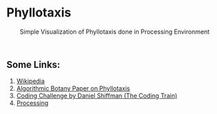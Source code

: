 # Phyllotaxis

<header>Simple Visualization of Phyllotaxis done in Processing Environment</header>

<h2>Some Links: </h2>
<ol>
  <li><a target="_blank" href="https://www.youtube.com/redirect?event=video_description&redir_token=QUFFLUhqbnV2M2RmSzhQWDRITjVYMHpha0xNYnZJWDRwZ3xBQ3Jtc0tueWZPY3BSWGRIeTRSeHhmaDhHRUQ1NWphWDZFVDRfbHdtbW9IRExHWmdzOElEaVJLUGFCdWptdTRnV09HTFNOa1JONExwdHJOTzNqZl9RYWFReHJsb1FWZ3FCemJscVEwZVZoRUtJR1BpenB2SF82TQ&q=https%3A%2F%2Fen.wikipedia.org%2Fwiki%2FPhyllotaxis&v=KWoJgHFYWxY" >Wikipedia</a></li>
  <li><a target="_blank" href="https://www.youtube.com/redirect?event=video_description&redir_token=QUFFLUhqbFltODN1aU5QM2d4RV9hMlZucE5vYVI0b0xpd3xBQ3Jtc0tuU1h3eVFGaDk5UlFycDlpSGZMblVSSUVVc3ZJQWNSeFIwV252dHhWdjluczlGam1fXzZhaC05OFRtOExuc1JTQWhxWFlJNlBVUEctRmcxbjNqWDN3dW1CZm04STdseUttbUo3QV9KVldkMTlEbF9qYw&q=http%3A%2F%2Falgorithmicbotany.org%2Fpapers%2Fabop%2Fabop-ch4.pdf&v=KWoJgHFYWxY">Algorithmic Botany Paper on Phyllotaxis</a></li>
  <li><a target="_blank" href="https://www.youtube.com/watch?v=KWoJgHFYWxY&list=PLRqwX-V7Uu6ZiZxtDDRCi6uhfTH4FilpH&index=33">Coding Challenge by Daniel Shiffman (The Coding Train)</a></li>
  <li><a target="_blank" href="https://processing.org/">Processing</a></li>
  
  
</ol>

